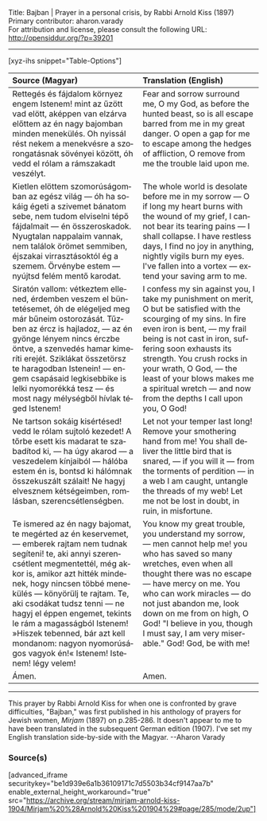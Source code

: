 <html>
<head></head>
<body>
Title: Bajban | Prayer in a personal crisis, by Rabbi Arnold Kiss (1897)<br />
Primary contributor: aharon.varady<br />
For attribution and license, please consult the following URL: <a href="http://opensiddur.org/?p=39201">http://opensiddur.org/?p=39201</a>
<p />
<hr />

[xyz-ihs snippet="Table-Options"]<table style="margin-left: auto; margin-right: auto;" class="draggable">
<thead><tr><th id="x" style="text-align: left;">Source (Magyar)</th><th style="text-align: left;">Translation (English)</th></tr></thead>
<tbody>
<tr><td style="vertical-align:top;">
<div class="magyar" lang="hu">
Rettegés és fájdalom környez engem Istenem! mint az űzött vad elött, aképpen van elzárva előttem az én nagy bajomban minden menekülés. Oh nyissál rést nekem a menekvésre a szorongatásnak sövényei között, óh vedd el rólam a rámszakadt veszélyt. 
</span></div></td>
 
<td style="vertical-align:top;">
<div class="english" lang="en">
Fear and sorrow surround me, O my God, as before the hunted beast, so is all escape barred from me in my great danger. O open a gap for me to escape among the hedges of affliction, O remove from me the trouble laid upon me. 
</div></td></tr>


<tr><td style="vertical-align:top;">
<div class="magyar" lang="hu">
Kietlen elöttem szomorúságomban az egész világ — óh ha sokáig égeti a szivemet bánatom sebe, nem tudom elviselni tépő fájdalmait — én összeroskadok. Nyugtalan nappalaim vannak, nem találok örömet semmiben, éjszakai virrasztásoktól ég a szemem. Örvénybe estem — nyújtsd felém mentő karodat. 
</span></div></td>
 
<td style="vertical-align:top;">
<div class="english" lang="en">
The whole world is desolate before me in my sorrow — O if long my heart burns with the wound of my grief, I cannot bear its tearing pains — I shall collapse. I have restless days, I find no joy in anything, nightly vigils burn my eyes. I've fallen into a vortex — extend your saving arm to me. 
</div></td></tr>


<tr><td style="vertical-align:top;">
<div class="magyar" lang="hu">
Siratón vallom: vétkeztem ellened, érdemben veszem el büntetésemet, óh de elégeljed meg már bűneim ostorozását. Tűzben az ércz is hajladoz, — az én gyönge lényem nincs érczbe öntve, a szenvedés hamar kimeríti erejét. Sziklákat összetörsz te haragodban Istenein! — engem csapásaid legkisebbike is lelki nyomorékká tesz — és most nagy mélységből hívlak téged Istenem! 
</span></div></td>
 
<td style="vertical-align:top;">
<div class="english" lang="en">
I confess my sin against you, I take my punishment on merit, O but be satisfied with the scourging of my sins. In fire even iron is bent, — my frail being is not cast in iron, suffering soon exhausts its strength. You crush rocks in your wrath, O God, — the least of your blows makes me a spiritual wretch — and now from the depths I call upon you, O God! 
</div></td></tr>


<tr><td style="vertical-align:top;">
<div class="magyar" lang="hu">
Ne tartson sokáig kisértésed! vedd le rólam sujtoló kezedet! A tőrbe esett kis madarat te szabadítod ki, — ha úgy akarod — a veszedelem kínjaiból — hálóba estem én is, bontsd ki hálómnak összekuszált szálait! Ne hagyj elvesznem kétségeimben, romlásban, szerencsétlenségben. 
</span></div></td>
 
<td style="vertical-align:top;">
<div class="english" lang="en">
Let not your temper last long! Remove your smothering hand from me!  You shall deliver the little bird that is snared, — if you will it — from the torments of perdition — in a web I am caught, untangle the threads of my web! Let me not be lost in doubt, in ruin, in misfortune. 
</div></td></tr>


<tr><td style="vertical-align:top;">
<div class="magyar" lang="hu">
Te ismered az én nagy bajomat, te megérted az én keservemet, — emberek rajtam nem tudnak segíteni! te, aki annyi szerencsétlent megmentettél, még akkor is, amikor azt hitték mindenek, hogy nincsen többé menekülés — könyörülj te rajtam. Te, aki csodákat tudsz tenni — ne hagyj el éppen engemet, tekints le rám a magasságból Istenem! »Hiszek tebenned, bár azt kell mondanom: nagyon nyomorúságos vagyok én!« Istenem! Istenem! légy velem! 
</span></div></td>
 
<td style="vertical-align:top;">
<div class="english" lang="en">
You know my great trouble, you understand my sorrow, — men cannot help me! you who has saved so many wretches, even when all thought there was no escape — have mercy on me. You who can work miracles — do not just abandon me, look down on me from on high, O God! "I believe in you, though I must say, I am very miserable." God! God, be with me! 
</div></td></tr>


<tr><td style="vertical-align:top;">
<div class="magyar" lang="hu">
Ámen.
</span></div></td>
 
<td style="vertical-align:top;">
<div class="english" lang="en">
Amen.
</div></td></tr>
</tbody></table>

<hr />

This prayer by Rabbi Arnold Kiss for when one is confronted by grave difficulties, "Bajban," was first published in his anthology of prayers for Jewish women, <em>Mirjam</em> (1897) on p.285-286. It doesn't appear to me to have been translated in the subsequent German edition (1907). I've set my English translation side-by-side with the Magyar. --Aharon Varady

<h3>Source(s)</h3>

[advanced_iframe securitykey="be1d939e6a1b36109171c7d5503b34cf9147aa7b" enable_external_height_workaround="true" src="https://archive.org/stream/mirjam-arnold-kiss-1904/Mirjam%20%28Arnold%20Kiss%201904%29#page/285/mode/2up"]

&nbsp;
</body>
</html>